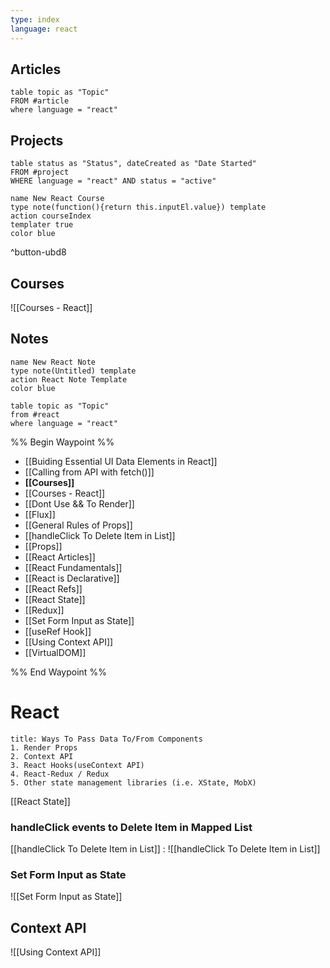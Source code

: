 ```yaml
---
type: index
language: react
---
```




## Articles
```dataview
table topic as "Topic"
FROM #article
where language = "react"
```


## Projects
```dataview
table status as "Status", dateCreated as "Date Started" 
FROM #project 
WHERE language = "react" AND status = "active"
```


```button
name New React Course
type note(function(){return this.inputEl.value}) template
action courseIndex
templater true
color blue
```
^button-ubd8


## Courses
![[Courses - React]]



## Notes

```button
name New React Note
type note(Untitled) template
action React Note Template
color blue
```

```dataview
table topic as "Topic"
from #react 
where language = "react"
```


%% Begin Waypoint %%
- [[Buiding Essential UI Data Elements in React]]
- [[Calling from API with fetch()]]
- **[[Courses]]**
- [[Courses - React]]
- [[Dont Use && To Render]]
- [[Flux]]
- [[General Rules of Props]]
- [[handleClick To Delete Item in List]]
- [[Props]]
- [[React Articles]]
- [[React Fundamentals]]
- [[React is Declarative]]
- [[React Refs]]
- [[React State]]
- [[Redux]]
- [[Set Form Input as State]]
- [[useRef Hook]]
- [[Using Context API]]
- [[VirtualDOM]]

%% End Waypoint %%

# React



```ad-summary
title: Ways To Pass Data To/From Components
1. Render Props
2. Context API
3. React Hooks(useContext API)
4. React-Redux / Redux
5. Other state management libraries (i.e. XState, MobX)
```




[[React State]]

### handleClick events to Delete Item in Mapped List

[[handleClick To Delete Item in List]]  :
![[handleClick To Delete Item in List]]



### Set Form Input as State
![[Set Form Input as State]]

## Context API
![[Using Context API]]
